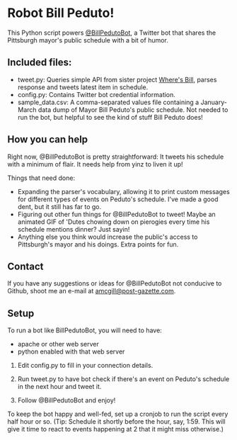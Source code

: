 # Robot Bill Peduto!

This Python script powers <a href="http://twitter.com/billpedutobot">@BillPedutoBot</a>, a Twitter bot that shares the Pittsburgh mayor's public schedule with a bit of humor. 

## Included files:

- tweet.py: Queries simple API from sister project <a href="https://github.com/arm5077/wheresbill">Where's Bill</a>, parses response and tweets latest item in schedule.
- config.py: Contains Twitter bot credential information.
- sample_data.csv: A comma-separated values file containing a January-March data dump of Mayor Bill Peduto's public schedule. Not needed to run the bot, but helpful to see the kind of stuff Bill Peduto does!

## How you can help

Right now, @BillPedutoBot is pretty straightforward: It tweets his schedule with a minimum of flair. It needs help from yinz to liven it up!

Things that need done:

- Expanding the parser's vocabulary, allowing it to print custom messages for different types of events on Peduto's schedule. I've made a good dent, but it still has far to go.
- Figuring out other fun things for @BillPedutoBot to tweet! Maybe an animated GIF of 'Dutes chowing down on pierogies every time his schedule mentions dinner? Just sayin!
- Anything else you think would increase the public's access to Pittsburgh's mayor and his doings. Extra points for fun. 

## Contact
If you have any suggestions or ideas for @BillPedutoBot not conducive to Github, shoot me an e-mail at amcgill@post-gazette.com.

## Setup

To run a bot like BillPedutoBot, you will need to have:

* apache or other web server
* python enabled with that web server

1. Edit config.py to fill in your connection details.

2. Run tweet.py to have bot check if there's an event on Peduto's schedule in the next hour and tweet it. 

3. Follow @BillPedutoBot and enjoy!

To keep the bot happy and well-fed, set up a cronjob to run the script every half hour or so. (Tip: Schedule it shortly before the hour, say, 1:59. This will give it time to react to events happening at 2 that it might miss otherwise.)